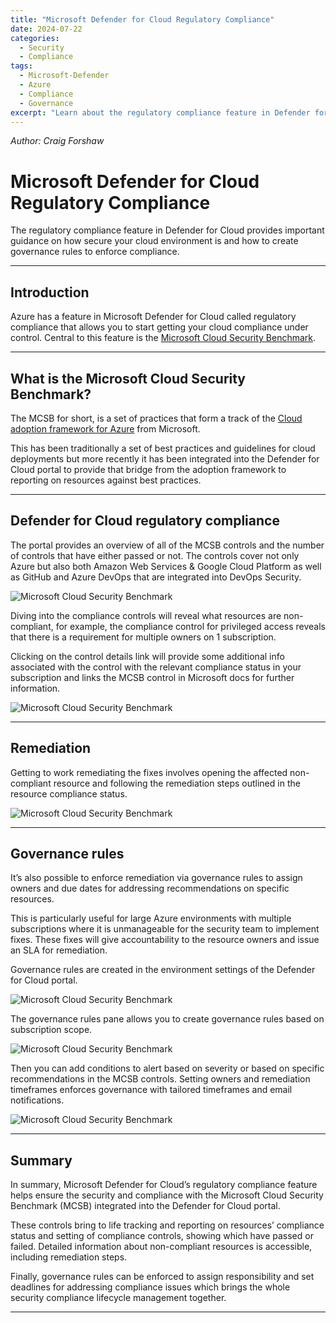 ```yaml
---
title: "Microsoft Defender for Cloud Regulatory Compliance"
date: 2024-07-22
categories:
  - Security
  - Compliance
tags:
  - Microsoft-Defender
  - Azure
  - Compliance
  - Governance
excerpt: "Learn about the regulatory compliance feature in Defender for Cloud and how to create governance rules to enforce compliance"
---
```


*Author: Craig Forshaw*

# Microsoft Defender for Cloud Regulatory Compliance

The regulatory compliance feature in Defender for Cloud provides important guidance on how secure your cloud environment is and how to create governance rules to enforce compliance.

---

## Introduction

Azure has a feature in Microsoft Defender for Cloud called regulatory compliance that allows you to start getting your cloud compliance under control. Central to this feature is the [Microsoft Cloud Security Benchmark](https://learn.microsoft.com/en-us/security/benchmark/azure/).

---

## What is the Microsoft Cloud Security Benchmark?

The MCSB for short, is a set of practices that form a track of the [Cloud adoption framework for Azure](https://learn.microsoft.com/en-us/azure/cloud-adoption-framework/) from Microsoft.

This has been traditionally a set of best practices and guidelines for cloud deployments but more recently it has been integrated into the Defender for Cloud portal to provide that bridge from the adoption framework to reporting on resources against best practices.

---

## Defender for Cloud regulatory compliance

The portal provides an overview of all of the MCSB controls and the number of controls that have either passed or not. The controls cover not only Azure but also both Amazon Web Services & Google Cloud Platform as well as GitHub and Azure DevOps that are integrated into DevOps Security.

![Microsoft Cloud Security Benchmark](../assets/mcsb.png)

Diving into the compliance controls will reveal what resources are non-compliant, for example, the compliance control for privileged access reveals that there is a requirement for multiple owners on 1 subscription.



Clicking on the control details link will provide some additional info associated with the control with the relevant compliance status in your subscription and links the MCSB control in Microsoft docs for further information.

![Microsoft Cloud Security Benchmark](../assets/failed-resource.png)

---

## Remediation

Getting to work remediating the fixes involves opening the affected non-compliant resource and following the remediation steps outlined in the resource compliance status.

![Microsoft Cloud Security Benchmark](../assets/comp-status.png)

---

## Governance rules

It’s also possible to enforce remediation via governance rules to assign owners and due dates for addressing recommendations on specific resources.

This is particularly useful for large Azure environments with multiple subscriptions where it is unmanageable for the security team to implement fixes. These fixes will give accountability to the resource owners and issue an SLA for remediation.

Governance rules are created in the environment settings of the Defender for Cloud portal.

![Microsoft Cloud Security Benchmark](../assets/env-settings.png)

The governance rules pane allows you to create governance rules based on subscription scope.

![Microsoft Cloud Security Benchmark](../assets/gov-rules.png)

Then you can add conditions to alert based on severity or based on specific recommendations in the MCSB controls. Setting owners and remediation timeframes enforces governance with tailored timeframes and email notifications.

![Microsoft Cloud Security Benchmark](../assets/edit-gov-rule.png)

---

## Summary

In summary, Microsoft Defender for Cloud’s regulatory compliance feature helps ensure the security and compliance with the Microsoft Cloud Security Benchmark (MCSB) integrated into the Defender for Cloud portal.

These controls bring to life tracking and reporting on resources’ compliance status and setting of compliance controls, showing which have passed or failed. Detailed information about non-compliant resources is accessible, including remediation steps.

Finally, governance rules can be enforced to assign responsibility and set deadlines for addressing compliance issues which brings the whole security compliance lifecycle management together.

---
